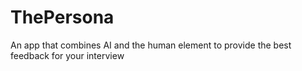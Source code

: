 # ThePersona
An app that combines AI and the human element to provide the best feedback for your interview
